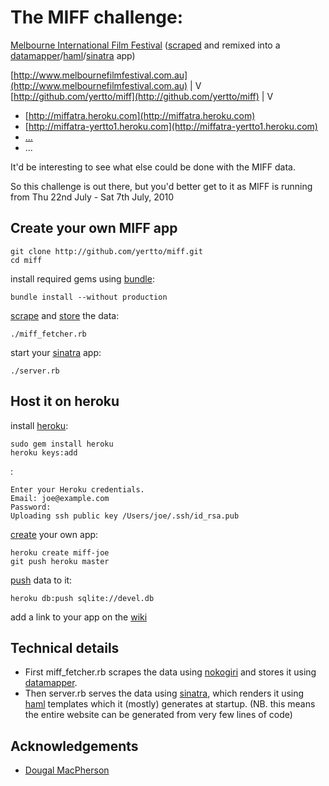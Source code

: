# The MIFF challenge:

[Melbourne International Film Festival](http://www.melbournefilmfestival.com.au) ([scraped](http://nokogiri.org) and remixed into a [datamapper](http://datamapper.org/docs)/[haml](http://haml-lang.com/tutorial.html)/[sinatra](http://www.sinatrarb.com/intro.html) app)


[http://www.melbournefilmfestival.com.au](http://www.melbournefilmfestival.com.au)
                |
                V
[http://github.com/yertto/miff](http://github.com/yertto/miff)
                |
                V
 * [http://miffatra.heroku.com](http://miffatra.heroku.com)
 * [http://miffatra-yertto1.heroku.com](http://miffatra-yertto1.heroku.com)
 * [...](http://wiki.github.com/yertto/miff/)
 * ...
  
It'd be interesting to see what else could be done with the MIFF data.

So this challenge is out there, but you'd better get to it
as MIFF is running from Thu 22nd July - Sat 7th July, 2010


## Create your own MIFF app

    git clone http://github.com/yertto/miff.git
    cd miff

install required gems using [bundle](http://gembundler.com/bundle_install.html):

    bundle install --without production

[scrape](http://nokogiri.org) and [store](http://datamapper.org/docs) the data:

    ./miff_fetcher.rb

start your [sinatra](http://www.sinatrarb.com/intro.html) app:

    ./server.rb


## Host it on heroku

install [heroku](http://docs.heroku.com/heroku-command#installation):

    sudo gem install heroku
    heroku keys:add

:

    Enter your Heroku credentials.
    Email: joe@example.com
    Password: 
    Uploading ssh public key /Users/joe/.ssh/id_rsa.pub

[create](http://docs.heroku.com/creating-apps) your own app:

    heroku create miff-joe
    git push heroku master

[push](http://docs.heroku.com/taps#import-push-to-heroku) data to it:

    heroku db:push sqlite://devel.db

add a link to your app on the [wiki](http://wiki.github.com/yertto/miff/)


## Technical details

* First miff_fetcher.rb scrapes the data using [nokogiri](http://nokogiri.org) and
  stores it using [datamapper](http://datamapper.org/docs).
* Then server.rb serves the data using [sinatra](http://www.sinatrarb.com/intro.html), which
  renders it using [haml](http://haml-lang.com/tutorial.html) templates which it
  (mostly) generates at startup.  (NB. this means the entire website can be generated from
  very few lines of code)


## Acknowledgements

* [Dougal MacPherson](http://github.com/dougalmacpherson)

